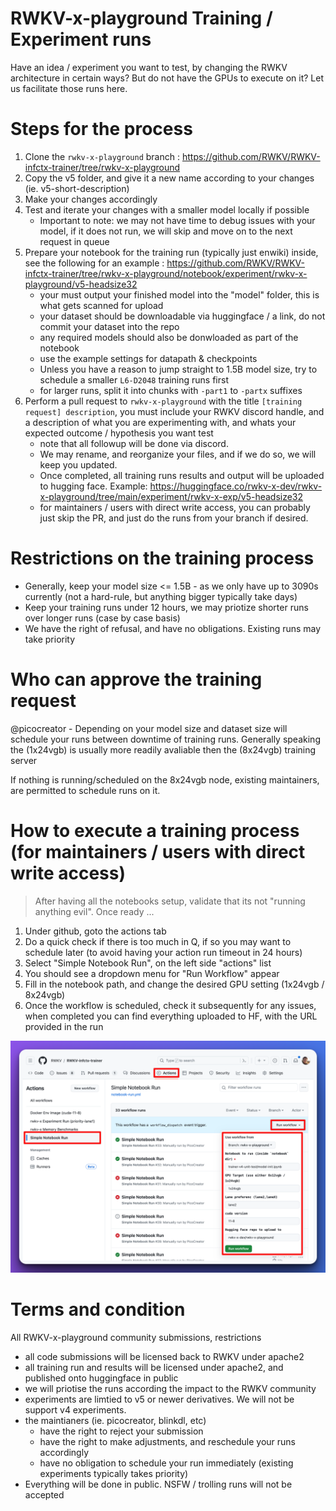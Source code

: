 # RWKV-x-playground Training / Experiment runs

Have an idea / experiment you want to test, by changing the RWKV architecture in certain ways? But do not have the GPUs to execute on it?
Let us facilitate those runs here.

# Steps for the process

1) Clone the `rwkv-x-playground` branch : https://github.com/RWKV/RWKV-infctx-trainer/tree/rwkv-x-playground
2) Copy the v5 folder, and give it a new name according to your changes (ie. v5-short-description)
3) Make your changes accordingly
4) Test and iterate your changes with a smaller model locally if possible
    - Important to note: we may not have time to debug issues with your model, if it does not run, we will skip and move on to the next request in queue
5) Prepare your notebook for the training run (typically just enwiki) inside, see the following for an example : https://github.com/RWKV/RWKV-infctx-trainer/tree/rwkv-x-playground/notebook/experiment/rwkv-x-playground/v5-headsize32
    - your must output your finished model into the "model" folder, this is what gets scanned for upload
    - your dataset should be downloadable via huggingface / a link, do not commit your dataset into the repo
    - any required models should also be donwloaded as part of the notebook
    - use the example settings for datapath & checkpoints
    - Unless you have a reason to jump straight to 1.5B model size, try to schedule a smaller `L6-D2048` training runs first
    - for larger runs, split it into chunks with `-part1` to `-partx` suffixes
6) Perform a pull request to `rwkv-x-playground` with the title `[training request] description`, you must include your RWKV discord handle, and a description of what you are experimenting with, and whats your expected outcome / hypothesis you want test 
    - note that all followup will be done via discord.
    - We may rename, and reorganize your files, and if we do so, we will keep you updated. 
    - Once completed, all training runs results and output will be uploaded to hugging face. Example: https://huggingface.co/rwkv-x-dev/rwkv-x-playground/tree/main/experiment/rwkv-x-exp/v5-headsize32
    - for maintainers / users with direct write access, you can probably just skip the PR, and just do the runs from your branch if desired.

# Restrictions on the training process
- Generally, keep your model size <= 1.5B - as we only have up to 3090s currently (not a hard-rule, but anything bigger typically take days)
- Keep your training runs under 12 hours, we may priotize shorter runs over longer runs (case by case basis)
- We have the right of refusal, and have no obligations. Existing runs may take priority

# Who can approve the training request

@picocreator - Depending on your model size and dataset size will schedule your runs between downtime of training runs.
Generally speaking the (1x24vgb) is usually more readily avaliable then the (8x24vgb) training server

If nothing is running/scheduled on the 8x24vgb node, existing maintainers, are permitted to schedule runs on it.

# How to execute a training process (for maintainers / users with direct write access)

> After having all the notebooks setup, validate that its not "running anything evil". Once ready ...

1) Under github, goto the actions tab
2) Do a quick check if there is too much in Q, if so you may want to schedule later (to avoid having your action run timeout in 24 hours)
3) Select "Simple Notebook Run", on the left side "actions" list
4) You should see a dropdown menu for "Run Workflow" appear
5) Fill in the notebook path, and change the desired GPU setting (1x24vgb / 8x24vgb)
6) Once the workflow is scheduled, check it subsequently for any issues, when completed you can find everything uploaded to HF, with the URL provided in the run

![example, on how to schedule a notebook](./imgs/running-notebook-actions.png)

# Terms and condition

All RWKV-x-playground community submissions, restrictions
- all code submissions will be licensed back to RWKV under apache2
- all training run and results will be licensed under apache2, and published onto huggingface in public
- we will priotise the runs according the impact to the RWKV community
- experiments are limtied to v5 or newer derivatives. We will not be support v4 experiments.
- the maintianers (ie. picocreator, blinkdl, etc) 
    - have the right to reject your submission
    - have the right to make adjustments, and reschedule your runs accordingly
    - have no obligation to schedule your run immediately (existing experiments typically takes priority)
- Everything will be done in public. NSFW / trolling runs will not be accepted
